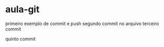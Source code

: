 # aula-git


primeiro exemplo de commit e push
segundo commit no arquivo
terceiro commit

quinto commit
